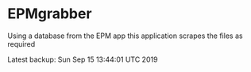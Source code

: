 # EPMgrabber
Using a database from the EPM app this application scrapes the files as required


Latest backup: Sun Sep 15 13:44:01 UTC 2019
